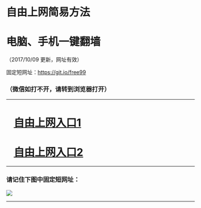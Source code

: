 ﻿# 自由上网简易方法

# 电脑、手机一键翻墙

（2017/10/09 更新，网址有效）

固定短网址：https://git.io/free99

### （微信如打不开，请转到浏览器打开）


***





# &nbsp;&nbsp; <a href="http://ft375026175.fwq-tz-1001.info/fwqtz01.html?t=100900115467 " target="_blank">自由上网入口1</a>
# &nbsp;&nbsp; <a href="http://ft866527686.fwq-tz-1002.info/fwqtz02.html?t=100900127386 " target="_blank">自由上网入口2</a>
***

### 请记住下图中固定短网址：

<img src="https://s3-us-west-2.amazonaws.com/fwq-1001/yjfq-20170905okok.png" /> 


***

